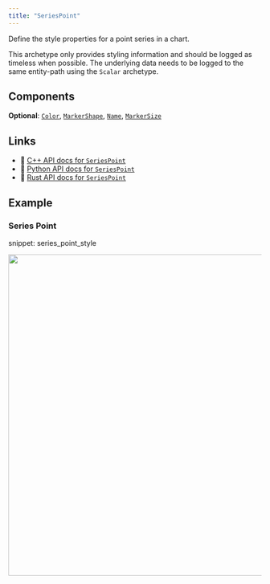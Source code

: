 ```yaml
---
title: "SeriesPoint"
---
```


Define the style properties for a point series in a chart.

This archetype only provides styling information and should be logged as timeless
when possible. The underlying data needs to be logged to the same entity-path using
the `Scalar` archetype.

## Components

**Optional**: [`Color`](../components/color.md), [`MarkerShape`](../components/marker_shape.md), [`Name`](../components/name.md), [`MarkerSize`](../components/marker_size.md)

## Links
 * 🌊 [C++ API docs for `SeriesPoint`](https://ref.rerun.io/docs/cpp/stable/structrerun_1_1archetypes_1_1SeriesPoint.html)
 * 🐍 [Python API docs for `SeriesPoint`](https://ref.rerun.io/docs/python/stable/common/archetypes#rerun.archetypes.SeriesPoint)
 * 🦀 [Rust API docs for `SeriesPoint`](https://docs.rs/rerun/latest/rerun/archetypes/struct.SeriesPoint.html)

## Example

### Series Point

snippet: series_point_style

<center>
<picture data-inline-viewer="snippets/series_point_style">
  <source media="(max-width: 480px)" srcset="https://static.rerun.io/series_point_style/82207a705da6c086b28ce161db1db9e8b12258b7/480w.png">
  <source media="(max-width: 768px)" srcset="https://static.rerun.io/series_point_style/82207a705da6c086b28ce161db1db9e8b12258b7/768w.png">
  <source media="(max-width: 1024px)" srcset="https://static.rerun.io/series_point_style/82207a705da6c086b28ce161db1db9e8b12258b7/1024w.png">
  <source media="(max-width: 1200px)" srcset="https://static.rerun.io/series_point_style/82207a705da6c086b28ce161db1db9e8b12258b7/1200w.png">
  <img src="https://static.rerun.io/series_point_style/82207a705da6c086b28ce161db1db9e8b12258b7/full.png" width="640">
</picture>
</center>


